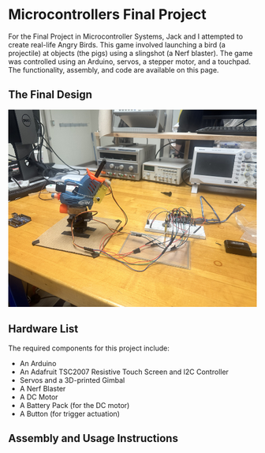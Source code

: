 # Microcontrollers Final Project
For the Final Project in Microcontroller Systems, Jack and I attempted to create real-life Angry Birds. This game involved launching a bird (a projectile) at objects (the pigs) using a slingshot (a Nerf blaster). The game was controlled using an Arduino, servos, a stepper motor, and a touchpad. The functionality, assembly, and code are available on this page.


## The Final Design
<img src="IMG_9239.jpg" alt="Final Angry Birds Design" width="600" height="400">


## Hardware List
The required components for this project include:
-  An Arduino
-  An Adafruit TSC2007 Resistive Touch Screen and I2C Controller
-  Servos and a 3D-printed Gimbal
-  A Nerf Blaster
-  A DC Motor
-  A Battery Pack (for the DC motor)
-  A Button (for trigger actuation)


## Assembly and Usage Instructions
